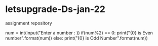 # letsupgrade-Ds-jan-22
assignment repository

num = int(input("Enter a number : ))
if(num%2) == 0:
    print("{0} is Even number".format(num))
else:
     print("{0} is Odd Number".format(num))
